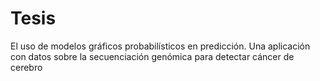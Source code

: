 # Tesis
El uso de modelos gráficos probabilísticos en predicción. Una aplicación con datos sobre la secuenciación genómica para detectar cáncer de cerebro
